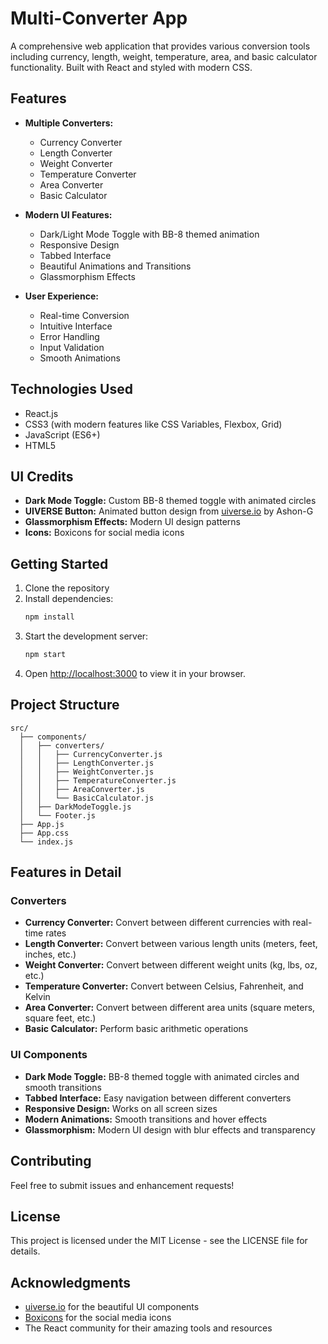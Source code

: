 # Multi-Converter App

A comprehensive web application that provides various conversion tools including currency, length, weight, temperature, area, and basic calculator functionality. Built with React and styled with modern CSS.

## Features

- **Multiple Converters:**
  - Currency Converter
  - Length Converter
  - Weight Converter
  - Temperature Converter
  - Area Converter
  - Basic Calculator

- **Modern UI Features:**
  - Dark/Light Mode Toggle with BB-8 themed animation
  - Responsive Design
  - Tabbed Interface
  - Beautiful Animations and Transitions
  - Glassmorphism Effects

- **User Experience:**
  - Real-time Conversion
  - Intuitive Interface
  - Error Handling
  - Input Validation
  - Smooth Animations

## Technologies Used

- React.js
- CSS3 (with modern features like CSS Variables, Flexbox, Grid)
- JavaScript (ES6+)
- HTML5

## UI Credits

- **Dark Mode Toggle:** Custom BB-8 themed toggle with animated circles
- **UIVERSE Button:** Animated button design from [uiverse.io](https://uiverse.io) by Ashon-G
- **Glassmorphism Effects:** Modern UI design patterns
- **Icons:** Boxicons for social media icons

## Getting Started

1. Clone the repository
2. Install dependencies:
   ```bash
   npm install
   ```
3. Start the development server:
   ```bash
   npm start
   ```
4. Open [http://localhost:3000](http://localhost:3000) to view it in your browser.

## Project Structure

```
src/
  ├── components/
  │   ├── converters/
  │   │   ├── CurrencyConverter.js
  │   │   ├── LengthConverter.js
  │   │   ├── WeightConverter.js
  │   │   ├── TemperatureConverter.js
  │   │   ├── AreaConverter.js
  │   │   └── BasicCalculator.js
  │   ├── DarkModeToggle.js
  │   └── Footer.js
  ├── App.js
  ├── App.css
  └── index.js
```

## Features in Detail

### Converters
- **Currency Converter:** Convert between different currencies with real-time rates
- **Length Converter:** Convert between various length units (meters, feet, inches, etc.)
- **Weight Converter:** Convert between different weight units (kg, lbs, oz, etc.)
- **Temperature Converter:** Convert between Celsius, Fahrenheit, and Kelvin
- **Area Converter:** Convert between different area units (square meters, square feet, etc.)
- **Basic Calculator:** Perform basic arithmetic operations

### UI Components
- **Dark Mode Toggle:** BB-8 themed toggle with animated circles and smooth transitions
- **Tabbed Interface:** Easy navigation between different converters
- **Responsive Design:** Works on all screen sizes
- **Modern Animations:** Smooth transitions and hover effects
- **Glassmorphism:** Modern UI design with blur effects and transparency

## Contributing

Feel free to submit issues and enhancement requests!

## License

This project is licensed under the MIT License - see the LICENSE file for details.

## Acknowledgments

- [uiverse.io](https://uiverse.io) for the beautiful UI components
- [Boxicons](https://boxicons.com/) for the social media icons
- The React community for their amazing tools and resources
